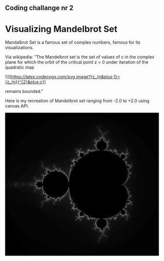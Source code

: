 ## Coding challange nr 2

# Visualizing Mandelbrot Set

Mandalbrot Set is a famous set of complex numbers, famous for its visualizations.

Via wikipedia: "The Mandelbrot set is the set of values of c in the complex plane for which the orbit of the critical point z = 0 under iteration of the quadratic map

![][https://latex.codecogs.com/svg.image?{z_{n&plus;1}={z_{n}}^{2}&plus;c}]

remains bounded."

Here is my recreation of Mandelbrot set ranging from -2.0 to +2.0 using canvas API.

![Screenshot](./screenshot.PNG "Screenshot")

